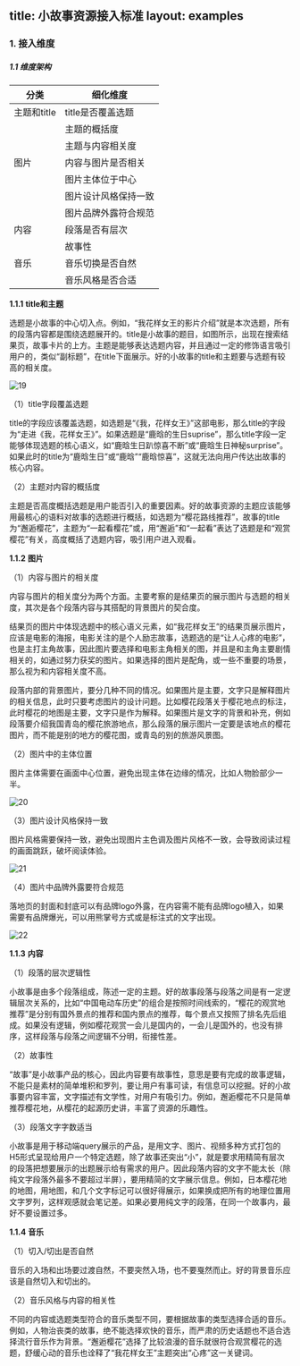 title: 小故事资源接入标准
layout: examples
---

### 1.   接入维度

##### 1.1    维度架构

| **分类**    | **细化维度**         |
| ----------- | -------------------- |
| 主题和title | title是否覆盖选题    |
|             | 主题的概括度         |
|             | 主题与内容相关度     |
| 图片        | 内容与图片是否相关   |
|             | 图片主体位于中心     |
|             | 图片设计风格保持一致 |
|             | 图片品牌外露符合规范 |
| 内容        | 段落是否有层次       |
|             | 故事性               |
| 音乐        | 音乐切换是否自然     |
|             | 音乐风格是否合适     |


**1.1.1**     **title和主题**

​	选题是小故事的中心切入点。例如，“我花样女王的影片介绍”就是本次选题，所有的段落内容都是围绕选题展开的。title是小故事的题目，如图所示，出现在搜索结果页，故事卡片的上方。主题是能够表达选题内容，并且通过一定的修饰语言吸引用户的，类似“副标题”，在title下面展示。好的小故事的title和主题要与选题有较高的相关度。

![19](https://mipstatic.baidu.com/static/mip-static/mip-story/demo/static/19.png)

（1）title字段覆盖选题

title的字段应该覆盖选题，如选题是“《我，花样女王》”这部电影，那么title的字段为“走进《我，花样女王》”。如果选题是“鹿晗的生日suprise”，那么title字段一定能够体现选题的核心语义，如“鹿晗生日趴惊喜不断”或“鹿晗生日神秘surprise”。如果此时的title为“鹿晗生日”或“鹿晗”“鹿晗惊喜”，这就无法向用户传达出故事的核心内容。

（2）主题对内容的概括度

主题是否高度概括选题是用户能否引入的重要因素。好的故事资源的主题应该能够用最核心的语料对故事的选题进行概括，如选题为“樱花路线推荐”，故事的title为“邂逅樱花”，主题为“一起看樱花”或，用“邂逅”和“一起看”表达了选题是和“观赏樱花”有关，高度概括了选题内容，吸引用户进入观看。

**1.1.2**       **图片**

（1）内容与图片的相关度

内容与图片的相关度分为两个方面。主要考察的是结果页的展示图片与选题的相关度，其次是各个段落内容与其搭配的背景图片的契合度。

结果页的图片中体现选题中的核心语义元素，如“我花样女王”的结果页展示图片，应该是电影的海报，电影关注的是个人励志故事，选题选的是“让人心疼的电影”，也是主打主角故事，因此图片要选择和电影主角相关的图，并且是和主角主要剧情相关的，如通过努力获奖的图片。如果选择的图片是配角，或一些不重要的场景，那么视为和内容相关度不高。

段落内部的背景图片，要分几种不同的情况。如果图片是主要，文字只是解释图片的相关信息，此时只要考虑图片的设计问题。比如樱花段落关于樱花地点的标注，此时樱花的地图是主要，文字只是作为解释。如果图片是文字的背景和补充，例如段落要介绍我国青岛的樱花旅游地点，那么段落的展示图片一定要是该地点的樱花图片，而不能是别的地方的樱花图，或青岛的别的旅游风景图。

（2）图片中的主体位置

图片主体需要在画面中心位置，避免出现主体在边缘的情况，比如人物脸部少一半。

![20](https://mipstatic.baidu.com/static/mip-static/mip-story/demo/static/20.png)

（3）图片设计风格保持一致

图片风格需要保持一致，避免出现图片主色调及图片风格不一致，会导致阅读过程的画面跳跃，破坏阅读体验。

![21](https://mipstatic.baidu.com/static/mip-static/mip-story/demo/static/21.png)

（4）图片中品牌外露要符合规范

落地页的封面和封底可以有品牌logo外露，在内容需不能有品牌logo植入，如果需要有品牌爆光，可以用熊掌号方式或是标注式的文字出现。

 ![22](https://mipstatic.baidu.com/static/mip-static/mip-story/demo/static/22.png)

**1.1.3**       **内容**

（1）段落的层次逻辑性

小故事是由多个段落组成，陈述一定的主题。好的故事段落与段落之间是有一定逻辑层次关系的，比如“中国电动车历史”的组合是按照时间线索的，“樱花的观赏地推荐”是分别有国外景点的推荐和国内景点的推荐，每个景点又按照了排名先后组成。如果没有逻辑，例如樱花观赏一会儿是国内的，一会儿是国外的，也没有排序，这样段落与段落之间逻辑不分明，衔接性差。

（2）故事性

“故事”是小故事产品的核心，因此内容要有故事性，意思是要有完成的故事逻辑，不能只是素材的简单堆积和罗列，要让用户有事可读，有信息可以挖掘。好的小故事要内容丰富，文字描述有文学性，对用户有吸引力。例如，邂逅樱花不只是简单推荐樱花地，从樱花的起源历史讲，丰富了资源的乐趣性。

（3）段落文字字数适当

小故事是用于移动端query展示的产品，是用文字、图片、视频多种方式打包的H5形式呈现给用户一个特定选题，除了故事还突出“小”，就是要求用精简有层次的段落把想要展示的出题展示给有需求的用户。因此段落内容的文字不能太长（除纯文字段落外最多不要超过半屏），要用精简的文字展示信息。例如，日本樱花地的地图，用地图，和几个文字标记可以很好得展示，如果换成把所有的地理位置用文字罗列，这样观感就会笔记差。如果必要用纯文字的段落，在同一个故事内，最好不要设置过多。

 

**1.1.4**       **音乐**

（1）切入/切出是否自然

音乐的入场和出场要过渡自然，不要突然入场，也不要戛然而止。好的背景音乐应该是自然切入和切出的。

（2）音乐风格与内容的相关性

不同的内容或选题类型符合的音乐类型不同，要根据故事的类型选择合适的音乐。例如，人物治丧类的故事，绝不能选择欢快的音乐，而严肃的历史话题也不适合选择流行音乐作为背景。“邂逅樱花”选择了比较浪漫的音乐就很符合观赏樱花的选题，舒缓心动的音乐也诠释了“我花样女王”主题突出“心疼”这一关键词。